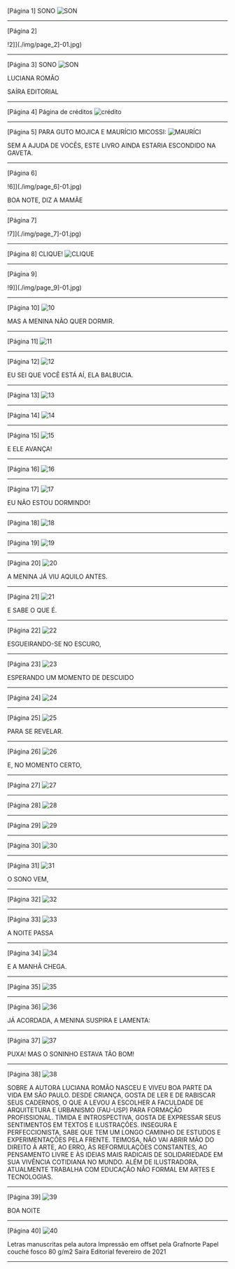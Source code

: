 [Página 1]
SONO
![SON](./img/page_SON-01.jpg)



---

[Página 2]

!2]](./img/page_2]-01.jpg)




---

[Página 3]
SONO
![SON](./img/page_SON-01.jpg)


LUCIANA ROMÃO


SAÍRA EDITORIAL


---

[Página 4]
Página de créditos
![crédito](./img/page_crédito-01.jpg)


---

[Página 5]
PARA GUTO MOJICA E MAURÍCIO MICOSSI:
![MAURÍCI](./img/page_MAURÍCI-01.jpg)

SEM A AJUDA DE VOCÊS, ESTE LIVRO AINDA
ESTARIA ESCONDIDO NA GAVETA.





---

[Página 6]

!6]](./img/page_6]-01.jpg)

BOA NOTE, DIZ A MAMÃE


---

[Página 7]

!7]](./img/page_7]-01.jpg)




---

[Página 8]
CLIQUE!
![CLIQUE](./img/page_CLIQUE-01.jpg)




---

[Página 9]

!9]](./img/page_9]-01.jpg)




---

[Página 10]
![10](./img/page_10-01.jpg)

MAS A MENINA NÃO QUER DORMIR.



---

[Página 11]
![11](./img/page_11-01.jpg)





---

[Página 12]
![12](./img/page_12-01.jpg)

EU SEI QUE VOCÊ ESTÁ AÍ, ELA BALBUCIA.



---

[Página 13]
![13](./img/page_13-01.jpg)





---

[Página 14]
![14](./img/page_14-01.jpg)





---

[Página 15]
![15](./img/page_15-01.jpg)

E ELE AVANÇA!



---

[Página 16]
![16](./img/page_16-01.jpg)





---

[Página 17]
![17](./img/page_17-01.jpg)

EU NÃO ESTOU DORMINDO!



---

[Página 18]
![18](./img/page_18-01.jpg)





---

[Página 19]
![19](./img/page_19-01.jpg)





---

[Página 20]
![20](./img/page_20-01.jpg)

A MENINA JÁ VIU AQUILO ANTES.



---

[Página 21]
![21](./img/page_21-01.jpg)

E SABE O QUE É.



---

[Página 22]
![22](./img/page_22-01.jpg)

ESGUEIRANDO-SE NO ESCURO,



---

[Página 23]
![23](./img/page_23-01.jpg)

ESPERANDO UM MOMENTO DE DESCUIDO



---

[Página 24]
![24](./img/page_24-01.jpg)





---

[Página 25]
![25](./img/page_25-01.jpg)

PARA SE REVELAR.



---

[Página 26]
![26](./img/page_26-01.jpg)

E, NO MOMENTO CERTO, 


---

[Página 27]
![27](./img/page_27-01.jpg)





---

[Página 28]
![28](./img/page_28-01.jpg)





---

[Página 29]
![29](./img/page_29-01.jpg)





---

[Página 30]
![30](./img/page_30-01.jpg)





---

[Página 31]
![31](./img/page_31-01.jpg)

O SONO VEM, 



---

[Página 32]
![32](./img/page_32-01.jpg)





---

[Página 33]
![33](./img/page_33-01.jpg)

A NOITE PASSA



---

[Página 34]
![34](./img/page_34-01.jpg)

E A MANHÃ CHEGA. 



---

[Página 35]
![35](./img/page_35-01.jpg)





---

[Página 36]
![36](./img/page_36-01.jpg)

JÁ ACORDADA, A MENINA SUSPIRA E LAMENTA:



---

[Página 37]
![37](./img/page_37-01.jpg)

PUXA! MAS O SONINHO ESTAVA TÃO BOM!



---

[Página 38]
![38](./img/page_38-01.jpg)


SOBRE A AUTORA
LUCIANA ROMÃO NASCEU E VIVEU BOA PARTE
DA VIDA EM SÃO PAULO. DESDE CRIANÇA,
GOSTA DE LER E DE RABISCAR SEUS CADERNOS,
O QUE A LEVOU A ESCOLHER A FACULDADE
DE ARQUITETURA E URBANISMO (FAU-USP)
PARA FORMAÇÃO PROFISSIONAL. TÍMIDA E
INTROSPECTIVA, GOSTA DE EXPRESSAR SEUS
SENTIMENTOS EM TEXTOS E ILUSTRAÇÕES.
INSEGURA E PERFECCIONISTA, SABE QUE
TEM UM LONGO CAMINHO DE ESTUDOS E
EXPERIMENTAÇÕES PELA FRENTE. TEIMOSA,
NÃO VAI ABRIR MÃO DO DIREITO À ARTE,
AO ERRO, ÀS REFORMULAÇÕES CONSTANTES,
AO PENSAMENTO LIVRE E ÀS IDEIAS MAIS
RADICAIS DE SOLIDARIEDADE EM SUA VIVÊNCIA
COTIDIANA NO MUNDO. ALÉM DE ILUSTRADORA,
ATUALMENTE TRABALHA COM EDUCAÇÃO NÃO
FORMAL EM ARTES E TECNOLOGIAS.





---

[Página 39]
![39](./img/page_39-01.jpg)

BOA NOITE



---

[Página 40]
![40](./img/page_40-01.jpg)

Letras manuscritas pela autora
Impressão em offset pela Grafnorte
Papel couché fosco 80 g/m2
Saíra Editorial
fevereiro de 2021





---

